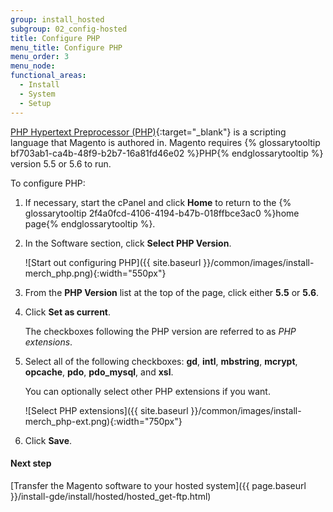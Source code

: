 ```yaml
---
group: install_hosted
subgroup: 02_config-hosted
title: Configure PHP
menu_title: Configure PHP
menu_order: 3
menu_node:
functional_areas:
  - Install
  - System
  - Setup
---
```


[PHP Hypertext Preprocessor (PHP)](http://php.net/manual/en/faq.general.php){:target="_blank"} is a scripting language that Magento is authored in. Magento requires {% glossarytooltip bf703ab1-ca4b-48f9-b2b7-16a81fd46e02 %}PHP{% endglossarytooltip %} version 5.5 or 5.6 to run.

To configure PHP:

1.	If necessary, start the cPanel and click **Home** to return to the {% glossarytooltip 2f4a0fcd-4106-4194-b47b-018ffbce3ac0 %}home page{% endglossarytooltip %}.
2.	In the Software section, click **Select PHP Version**.

    ![Start out configuring PHP]({{ site.baseurl }}/common/images/install-merch_php.png){:width="550px"}

3.	From the **PHP Version** list at the top of the page, click either **5.5** or **5.6**.

4.	Click **Set as current**.

    The checkboxes following the PHP version are referred to as *PHP extensions*.

4.	Select all of the following checkboxes: **gd**, **intl**, **mbstring**, **mcrypt**, **opcache**, **pdo**, **pdo_mysql**, and **xsl**.

    You can optionally select other PHP extensions if you want.

    ![Select PHP extensions]({{ site.baseurl }}/common/images/install-merch_php-ext.png){:width="750px"}

5.	Click **Save**.

#### Next step

[Transfer the Magento software to your hosted system]({{ page.baseurl }}/install-gde/install/hosted/hosted_get-ftp.html)
